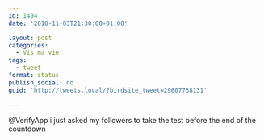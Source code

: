 ```yaml
---
id: 1494
date: '2010-11-03T21:30:00+01:00'

layout: post
categories:
  - Vis ma vie
tags:
  - tweet
format: status
publish_social: no
guid: 'http://tweets.local/?birdsite_tweet=29607738131'

---
```


@VerifyApp i just asked my followers to take the test before the end of the countdown